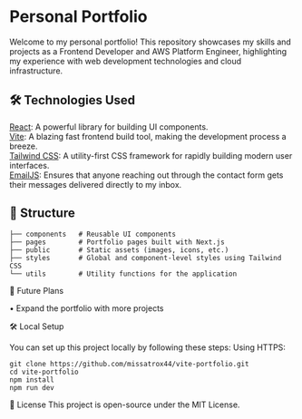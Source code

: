 # Personal Portfolio

Welcome to my personal portfolio! This repository showcases my skills and projects as a Frontend Developer and AWS Platform Engineer, highlighting my experience with web development technologies and cloud infrastructure.

## 🛠️ Technologies Used

[React](https://react.dev/): A powerful library for building UI components.<br>
[Vite](https://vitejs.dev/): A blazing fast frontend build tool, making the development process a breeze.<br>
[Tailwind CSS](https://tailwindui.com/): A utility-first CSS framework for rapidly building modern user interfaces.<br>
[EmailJS](https://www.emailjs.com/): Ensures that anyone reaching out through the contact form gets their messages delivered directly to my inbox.
<!--React-Router-Dom: Handles seamless navigation throughout the site. -->

## 📂 Structure

```
├── components   # Reusable UI components
├── pages        # Portfolio pages built with Next.js
├── public       # Static assets (images, icons, etc.)
├── styles       # Global and component-level styles using Tailwind CSS
└── utils        # Utility functions for the application
```

🚧 Future Plans

• Expand the portfolio with more projects

🛠️ Local Setup

You can set up this project locally by following these steps:
Using HTTPS:

```
git clone https://github.com/missatrox44/vite-portfolio.git
cd vite-portfolio
npm install
npm run dev
```

📜 License
This project is open-source under the MIT License.
